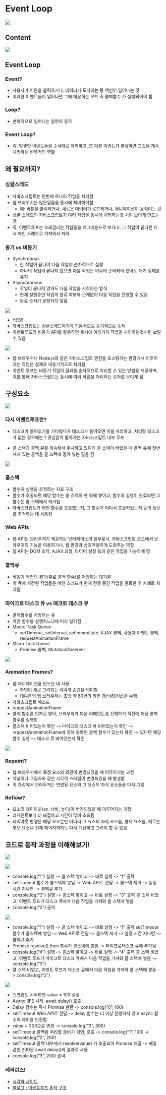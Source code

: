 # Event Loop

![](https://velog.velcdn.com/images/sgsg9447/post/a03c6893-c9d2-43f5-940a-a43ba7153bb7/image.jpeg)

## Content

![](https://velog.velcdn.com/images/sgsg9447/post/ecc38e3f-8e09-434f-af42-8924a12d95a2/image.jpeg)

## Event Loop

### Event?

- 사용자가 버튼을 클릭하거나, 데이터가 도착하는 등 액션이 일어나는 것
- 이러한 이벤트들이 일어나면 그에 대응하는 코드 즉 콜백함수 가 실행되어야 함

### Loop?

- 반복적으로 일어나는 일련의 동작

### Event Loop?

- 즉, 발생한 이벤트들을 순서대로 처리하고, 또 다른 이벤트가 발생하면 그것을 계속 처리하는 반복적인 역할

## 왜 필요하지?

### 싱글스레드

- 자바스크립트는 한번에 하나의 작업을 처리함
- 웹 브라우저는 많은일들을 동시에 처리해야함
  - 예: 버튼을 클릭하거나, 새로운 데이터가 로드되거나, 애니메이션이 움직이는 것
- 싱글 스레드인 자바스크립트가 여러 작업을 동시에 처리하는것 처럼 보이게 만드는 것
- 즉, 이벤트루프는 오래걸리는 작업들을 백그라운드로 보내고, 그 작업이 끝나면 다시 메인 스레드로 가져와서 처리

### 동기 vs 비동기

- Synchronous
  - 한 작업이 끝나야 다음 작업이 순차적으로 실행
  - 하나의 작업이 끝나지 않으면 다음 작업은 아무리 준비되어 있어도 대기 상태를 유지
- Asynchronous
  - 작업이 끝나지 않아도 다음 작업을 시작하는 방식
  - 현재 실행중인 작업의 완료 여부와 관계없이 다음 작업을 진행할 수 있음
  - 완료 순서가 보장되지 않음

![](https://velog.velcdn.com/images/sgsg9447/post/26ceab79-f9d0-4be4-984b-bafed77e62f9/image.jpeg)

- YES!!
- 자바스크립트는 싱글스레드이기에 기본적으로 동기적으로 동작
- 이벤트루프와 비동기 API를 활용하면 동시에 여러가지 작업을 처리하는것처럼 보일 수 있음

![](https://velog.velcdn.com/images/sgsg9447/post/ed7edfdf-c35c-4b86-9dba-7146fce3466a/image.jpeg)

- 웹 브라우저나 Node.js와 같은 자바스크립트 엔진을 호스팅하는 환경에서 이루어지는 작업은 실제로 비동기적으로 처리됨
- 이벤트 루프는 비동기 작업의 결과를 순차적으로 처리할 수 있는 방법을 제공하며, 이를 통해 자바스크립트는 동시에 여러 작업을 처리하는 것처럼 보이게 됨

## 구성요소

![](https://velog.velcdn.com/images/sgsg9447/post/a80ee89d-1308-4590-8f72-e507a31f97ce/image.gif)

### 다시 이벤트루프란?

- 태스크가 들어오기를 기다렸다가 태스크가 들어오면 이를 처리하고, 처리할 태스크가 없는 경우에는 ? 끊임없이 돌아가는 자바스크립트 내부 루프

- 콜 스택과 콜백 큐를 계속해서 주시하고 있다가 콜 스택이 비었을 때 콜백 큐에 첫번째에 있는 콜백을 콜 스택에 밀어 넣는 일을 함

![](https://velog.velcdn.com/images/sgsg9447/post/d36acb0a-3cda-4a31-a310-700277b129be/image.jpeg)

### 콜스택

- 함수의 실행을 추적하는 자료 구조
- 함수가 호출되면 해당 함수는 콜 스택의 맨 위에 쌓이고, 함수의 실행이 완료되면 그 함수는 콜 스택에서 제거됨
- 자바스크립트가 어떤 함수를 호출했는지, 그 함수가 어디서 호출되었는지 등의 정보를 추적하는 데 사용됨

### Web APIs

- 웹 API는 브라우저가 제공하는 인터페이스의 일부로서, 자바스크립트 코드에서 브라우저의 기능을 이용하거나, 웹 환경과 상호작용하게 도와주는 역할
- 웹 API는 DOM 조작, AJAX 요청, 타이머 설정 등과 같은 작업을 가능하게 함

### 콜백큐

- 비동기 작업의 결과(주로 콜백 함수)를 저장하는 대기열
- 이 큐에 저장된 작업들은 메인 스레드가 현재 진행 중인 작업을 완료한 후 차례로 처리됨

### 마이크로 태스크 큐 vs 매크로 태스크 큐

- 콜백함수를 저장하는 큐
- 어떤 함수를 실행하느냐에 따라 달라짐
- Macro Task Queue
  - setTimeout, setInterval, setImmeditate, AJAX 콜백, 사용자 이벤트 콜백, requestAnimationFrame
- Micro Task Queue
  - Promise 콜백, MutationObserver

![](https://velog.velcdn.com/images/sgsg9447/post/9edd9926-2a1b-4d89-9f13-9dd43d292f91/image.png)

### Animation Frames?

- 웹 애니메이션을 만드는 데 사용
  - 화면이 새로 그려지는 각각의 순간을 의미함
  - 대부분의 웹 브라우저는 초당 약 60번의 화면 갱신(60Hz)을 수행
- 자바스크립트 메소드
- requestAnimationFrame
- 콜백 함수를 인자로 받아, 브라우저가 다음 리페인트를 진행하기 직전에
  해당 콜백 함수를 실행함
- 콜스택 비어있는지 확인 -> 마이크로 태스크 큐 비어있는지 확인 -> requestAnimationFrame에 의해 등록된 콜백 함수가 있는지 확인 -> 있다면 해당 함수 실행 -> 태스크 큐 비어있는지 확인

![](https://velog.velcdn.com/images/sgsg9447/post/f5951030-e8c6-4ca0-976c-ecbee2bc48a5/image.jpeg)

### Repaint?

- 웹 브라우저에서 특정 요소의 외관이 변경되었을 때 이루어지는 과정
- 색상이나 그림자와 같은 시각적 스타일이 변경되었을 때 발생함
- 이 과정에서 브라우저는 변경된 요소와 그 요소의 자식 요소들을 다시 그림

### Reflow?

- 요소의 레이아웃(ex. 너비, 높이)이 변경되었을 때 이루어지는 과정
- 리페인트보다 더 복잡하고 시간이 많이 소요됨
- 레이아웃 변경은 해당 요소뿐만 아니라 그 요소의 자식 요소들, 형제 요소들, 때로는 부모 요소나 전체 페이지까지도 다시 계산하고 그려야 할 수 있음

## 코드로 동작 과정을 이해해보기!

![](https://velog.velcdn.com/images/sgsg9447/post/428b255e-21a7-4a73-ba7d-11979b5dde2a/image.png)

![](https://velog.velcdn.com/images/sgsg9447/post/53bf1d78-783c-45fc-91ce-24301f424728/image.gif)

- console.log(“1”) 실행 -> 콜 스택 쌓이고 -> 바로 실행 -> “1” 출력
- setTimeout 함수가 콜스택에 쌓임 -> Web API로 전달 -> 콜스택 제거 -> 일정 시간 지나면 -> 콜백큐 추가
- console.log(“3”) 실행 -> 콜스택 쌓이고 -> 바로 실행 -> “3” 출력
  콜 스택 비었고, 이벤트 루프가 태스크 큐에서 다음 작업을 가져와 콜 스택에 쌓음
- console.log(“2”) 출력

![](https://velog.velcdn.com/images/sgsg9447/post/be4a471d-b830-4f25-aff4-16b8bf8a3c54/image.png)

- console.log(“1”) 실행 -> 콜 스택 쌓이고 -> 바로 실행 -> “1” 출력
  setTimeout 함수가 콜스택에 쌓임 -> Web API로 전달 -> 콜스택 제거 -> 일정 시간 지나면 -> 콜백큐 추가
- Promise.resolve().then 함수가 콜스택에 쌓임 -> 마이크로태스크 큐에 추가됨
- console.log(“4”) 실행 -> 콜스택 쌓이고 -> 바로 실행 -> “4” 출력
  콜 스택 비었고, 이벤트 루프가 마이크로 태스크 큐에서 다음 작업을 가져와 콜 스택에 쌓음 -> console.log(“3”)
- 콜 스택 비었고, 이벤트 루프가 태스크 큐에서 다음 작업을 가져와 콜 스택에 쌓음 -> console.log(“2”)

![](https://velog.velcdn.com/images/sgsg9447/post/ca14e5c7-6725-4923-a087-e75fc71301ba/image.png)

- 스크립트 시작하면 value = 100 설정
- Async IIFE 시작, await delay() 호출
- Delay 함수는 즉시 Promise 반환 -> console.log(“0”, 100)
- setTimeout Web API로 전달 -> delay 함수는 더 이상 진행하지 않고 async 함수의 제어를 반환함
- value = 300으로 변경 -> console.log(“3”, 300)
- setTimeout 콜백을 처리할 준비가 되면, 호출 -> console.log(“1”, 100) -> console.log(“2”, 200)
- setTimeout 콜백 내부에서 resolve(value) 가 호출되어 Promise 해결 -> 해결 값인 200은 await delay()의 결과로 사용
- console.log(“3”, 200) 출력

### 레퍼런스!

- [시각화 사이트](http://latentflip.com/loupe/?code=JC5vbignYnV0dG9uJywgJ2NsaWNrJywgZnVuY3Rpb24gb25DbGljaygpIHsKICAgIHNldFRpbWVvdXQoZnVuY3Rpb24gdGltZXIoKSB7CiAgICAgICAgY29uc29sZS5sb2coJ1lvdSBjbGlja2VkIHRoZSBidXR0b24hJyk7ICAgIAogICAgfSwgMjAwMCk7Cn0pOwoKY29uc29sZS5sb2coIkhpISIpOwoKc2V0VGltZW91dChmdW5jdGlvbiB0aW1lb3V0KCkgewogICAgY29uc29sZS5sb2coIkNsaWNrIHRoZSBidXR0b24hIik7Cn0sIDUwMDApOwoKY29uc29sZS5sb2coIldlbGNvbWUgdG8gbG91cGUuIik7!!!PGJ1dHRvbj5DbGljayBtZSE8L2J1dHRvbj4%3D)
- [블로그 : 이벤트루프 동작 구조](https://inpa.tistory.com/entry/%F0%9F%94%84-%EC%9E%90%EB%B0%94%EC%8A%A4%ED%81%AC%EB%A6%BD%ED%8A%B8-%EC%9D%B4%EB%B2%A4%ED%8A%B8-%EB%A3%A8%ED%94%84-%EA%B5%AC%EC%A1%B0-%EB%8F%99%EC%9E%91-%EC%9B%90%EB%A6%AC)
